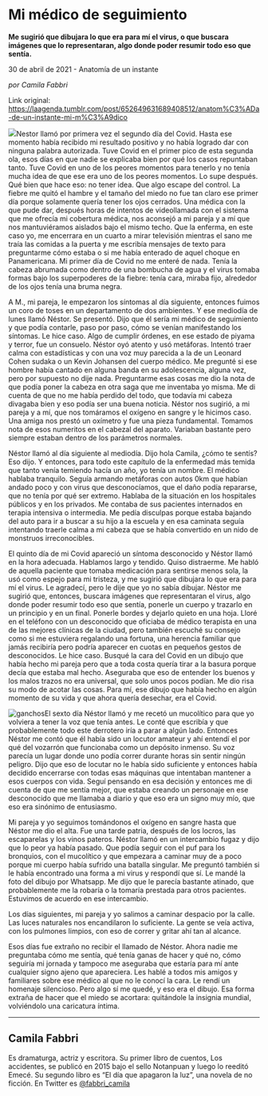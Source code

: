# Mi médico de seguimiento

**Me sugirió que dibujara lo que era para mí el virus, o que buscara imágenes que lo representaran, algo donde poder resumir todo eso que sentía.**

30 de abril de 2021 - Anatomía de un instante

_por Camila Fabbri_

Link original: https://laagenda.tumblr.com/post/652649631689408512/anatom%C3%ADa-de-un-instante-mi-m%C3%A9dico

![](https://64.media.tumblr.com/8eca9a1762e0cd0b08ab7610c9e4b5e4/abcbd7cdb3c33942-ba/s500x750/8928ecf77c2cbc766a513c29c9aabc34cb729faf.jpg)Nestor llamó por primera vez el segundo día del Covid. Hasta ese momento había recibido mi resultado positivo y no había logrado dar con ninguna palabra autorizada. Tuve Covid en el primer pico de esta segunda ola, esos días en que nadie se explicaba bien por qué los casos repuntaban tanto. Tuve Covid en uno de los peores momentos para tenerlo y no tenía mucha idea de que ese era uno de los peores momentos. Lo supe después.  Qué bien que hace eso: no tener idea. Que algo escape del control. La fiebre me quitó el hambre y el tamaño del miedo no fue tan claro ese primer día porque solamente quería tener los ojos cerrados. Una médica con la que pude dar, después horas de intentos de videollamada con el sistema que me ofrecía mi cobertura médica, nos aconsejó a mi pareja y a mí que nos mantuviéramos aislados bajo el mismo techo. Que la enferma, en este caso yo, me encerrara en un cuarto a mirar televisión mientras el sano me traía las comidas a la puerta y me escribía mensajes de texto para preguntarme cómo estaba o si me había enterado de aquel choque en Panamericana. Mi primer día de Covid no me enteré de nada. Tenía la cabeza abrumada como dentro de una bombucha de agua y el virus tomaba formas bajo los superpoderes de la fiebre: tenía cara, miraba fijo, alrededor de los ojos tenía una bruma negra. 

A M., mi pareja, le empezaron los síntomas al día siguiente, entonces fuimos un coro de toses en un departamento de dos ambientes. Y ese mediodía de lunes llamó Néstor. Se presentó. Dijo que él sería mi médico de seguimiento y que podía contarle, paso por paso, cómo se venían manifestando los síntomas. Le hice caso. Algo de cumplir órdenes, en ese estado de piyama y terror, fue un consuelo. Néstor oyó atento y usó metáforas. Intentó traer calma con estadísticas y con una voz muy parecida a la de un Leonard Cohen sudaka o un Kevin Johansen del cuerpo médico. Me pregunté si ese hombre había cantado en alguna banda en su adolescencia, alguna vez, pero por supuesto no dije nada. Preguntarme esas cosas me dio la nota de que podía poner la cabeza en otra saga que me inventaba yo misma. Me di cuenta de que no me había perdido del todo, que todavía mi cabeza divagaba bien y eso podía ser una buena noticia. Néstor nos sugirió, a mi pareja y a mí, que nos tomáramos el oxígeno en sangre y le hicimos caso. Una amiga nos prestó un oxímetro y fue una pieza fundamental. Tomamos nota de esos numeritos en el cabezal del aparato. Variaban bastante pero siempre estaban dentro de los parámetros normales. 

Néstor llamó al día siguiente al mediodía. Dijo hola Camila, ¿cómo te sentís? Eso dijo. Y entonces, para todo este capítulo de la enfermedad más temida que tanto venía temiendo hacía un año, yo tenía un nombre. El médico hablaba tranquilo. Seguía armando metáforas con autos 0km que habían andado poco y con virus que desconocíamos, que el daño podía repararse, que no tenía por qué ser extremo. Hablaba de la situación en los hospitales públicos y en los privados. Me contaba de sus pacientes internados en terapia intensiva o intermedia. Me pedía disculpas porque estaba bajando del auto para ir a buscar a su hijo a la escuela y en esa caminata seguía intentando traerle calma a mi cabeza que se había convertido en un nido de monstruos irreconocibles. 

El quinto día de mi Covid apareció un síntoma desconocido y Néstor llamó en la hora adecuada. Hablamos largo y tendido. Quiso distraerme. Me habló de aquella paciente que tomaba medicación para sentirse menos sola, la usó como espejo para mi tristeza, y me sugirió que dibujara lo que era para mí el virus. Le agradecí, pero le dije que yo no sabía dibujar. Néstor me sugirió que, entonces, buscara imágenes que representaran el virus, algo donde poder resumir todo eso que sentía, ponerle un cuerpo y trazarlo en un principio y en un final. Ponerle bordes y dejarlo quieto en una hoja. Lloré en el teléfono con un desconocido que oficiaba de médico terapista en una de las mejores clínicas de la ciudad, pero también escuché su consejo como si me estuviera regalando una fortuna, una herencia familiar que jamás recibiría pero podría aparecer en cuotas en pequeños gestos de desconocidos. Le hice caso. Busqué la cara del Covid en un dibujo que había hecho mi pareja pero que a toda costa quería tirar a la basura porque decía que estaba mal hecho. Aseguraba que eso de entender los buenos y los malos trazos no era universal, que solo unos pocos podían. Me dio risa su modo de acotar las cosas. Para mí, ese dibujo que había hecho en algún momento de su vida y que ahora quería desechar, era el Covid.  


![ganchos](https://64.media.tumblr.com/0de85ffdf8cc0c05746a846db7016252/abcbd7cdb3c33942-7f/s500x750/bc548efbf342b0321012bb999de0784f3b418cb9.jpg)El sexto día Néstor llamó y me recetó un mucolítico para que yo volviera a tener la voz que tenía antes. Le conté que escribía y que probablemente todo este derrotero iría a parar a algún lado. Entonces Néstor me contó que él había sido un locutor amateur y ahí entendí el por qué del vozarrón que funcionaba como un depósito inmenso. Su voz parecía un lugar donde uno podía correr durante horas sin sentir ningún peligro. Dijo que eso de locutar no le había sido suficiente y entonces había decidido encerrarse con todas esas máquinas que intentaban mantener a esos cuerpos con vida. Seguí pensando en esa decisión y entonces me di cuenta de que me sentía mejor, que estaba creando un personaje en ese desconocido que me llamaba a diario y que eso era un signo muy mío, que eso era sinónimo de entusiasmo. 

Mi pareja y yo seguimos tomándonos el oxígeno en sangre hasta que Néstor me dio el alta. Fue una tarde patria, después de los locros, las escaparelas y los vinos pateros. Néstor llamó en un intercambio fugaz y dijo que lo peor ya había pasado. Que podía seguir con el puf para los bronquios, con el mucolítico y que empezara a caminar muy de a poco porque mi cuerpo había sufrido una batalla singular. Me preguntó también si le había encontrado una forma a mi virus y respondí que sí. Le mandé la foto del dibujo por Whatsapp. Me dijo que le parecía bastante atinado, que probablemente me la robaría o la tomaría prestada para otros pacientes. Estuvimos de acuerdo en ese intercambio. 

Los días siguientes, mi pareja y yo salimos a caminar despacio por la calle. Las luces naturales nos encandilaron lo suficiente. La gente se veía activa, con los pulmones limpios, con eso de correr y gritar ahí tan al alcance. 

Esos días fue extraño no recibir el llamado de Néstor. Ahora nadie me preguntaba cómo me sentía, qué tenía ganas de hacer y qué no, cómo seguiría mi jornada y tampoco me aseguraba que estaría para mí ante cualquier signo ajeno que apareciera. Les hablé a todos mis amigos y familiares sobre ese médico al que no le conocí la cara. Le rendí un homenaje silencioso. Pero algo sí me quedé, y eso era el dibujo. Esa forma extraña de hacer que el miedo se acortara: quitándole la insignia mundial, volviéndolo una caricatura íntima. 



---

Camila Fabbri
-------------

 Es dramaturga, actriz y escritora. Su primer libro de cuentos, Los accidentes, se publicó en 2015 bajo el sello Notanpuan y luego lo reeditó Emecé. Su segundo libro es “El día que apagaron la luz”, una novela de no ficción. En Twitter es [@fabbri\_camila](https://twitter.com/fabbri_camila) 

